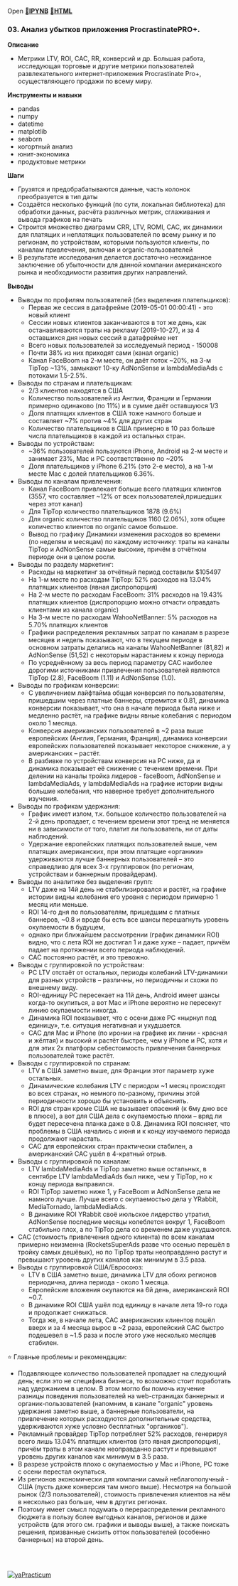 Open [:open_file_folder:**IPYNB**](03.Анализ_убытков_приложения_ProcrastinatePRO+.ipynb) [:open_file_folder:**HTML**](03.Анализ_убытков_приложения_ProcrastinatePRO+.html)

### 03. Анализ убытков приложения ProcrastinatePRO+.

__Описание__
- Метрики LTV, ROI, CAC, RR, конверсий и др. Большая работа, исследующая торговые и другие метрики пользователей развлекательного интернет-приложения Procrastinate Pro+, осуществляющего продажи по всему миру. 

__Инструменты и навыки__
- pandas
- numpy
- datetime
- matplotlib
- seaborn
- когортный анализ
- юнит-экономика
- продуктовые метрики

__Шаги__
- Грузятся и предобрабатываются данные, часть колонок преобразуется в тип даты
- Создаётся несколько функций (по сути, локальная библиотека) для обработки данных, расчёта различных метрик, сглаживания и вывода графиков на печать
- Строится множество диаграмм CRR, LTV, ROMI, CAC, их динамики для платящих и неплатящих пользователей по всему рынку и по регионам, по устройствам, которыми пользуются клиенты, по каналам привлечения, включая и organic-пользователей 
- В результате исследования делается достаточно неожиданное заключение об убыточности для данной компании американского рынка и необходимости развития других направлений.

__Выводы__
- Выводы по профилям пользователей (без выделения плательщиков):
  - Первая же сессия в датафрейме (2019-05-01 00:00:41) - это новый клиент
  - Сессии новых клиентов заканчиваются в тот же день, как останавливаются траты на рекламу (2019-10-27), и за 4 оставшихся дня новых сессий в датафрейме нет
  - Всего новых пользователей за исследуемый период - 150008
  - Почти 38% из них приходят сами (канал organic)
  - Канал FaceBoom на 2-м месте, он даёт поток ~20%, на 3-м TipTop ~13%, замыкают 10-ку AdNonSense и lambdaMediaAds с потоками 1.5-2.5%.
- Выводы по странам и плательщикам:
  - 2/3 клиентов находятся в США
  - Количество пользователей из Англии, Франции и Германии примерно одинаково (по 11%) и в сумме даёт оставшуюся 1/3
  - Доля платящих клиентов в США тоже намного больше и составляет ~7% против ~4% для других стран
  - Количество плательщиков в США примерно в 10 раз больше числа плательщиков в каждой из остальных стран.
- Выводы по устройствам:
  - ~36% пользователей пользуются iPhone, Android на 2-м месте и занимает 23%, Mac и PC соответственно по ~20%
  - Доля плательщиков у iPhone 6.21% (это 2-е место), а на 1-м месте Mac с долей плательщиков 6.36%.
- Выводы по каналам привлечения:
  - Канал FaceBoom привлекает больше всего платящих клиентов (3557, что составляет ~12% от всех пользователей,пришедших через этот канал)
  - Для TipTop количество плательщиков 1878 (9.6%)
  - Для organic количество плательщиков 1160 (2.06%), хотя общее количество клиентов по organic самое большое.
  - Вывод по графику Динамики изменения расходов во времени (по неделям и месяцам) по каждому источнику: траты на каналы TipTop и AdNonSense самые высокие, причём в отчётном периоде они в целом росли.
- Выводы по разделу маркетинг:
  - Расходы на маркетинг за отчётный период составили $105497
  - На 1-м месте по расходам TipTop: 52% расходов на 13.04% платящих клиентов (явная диспропорция)
  - На 2-м месте по расходам FaceBoom: 31% расходов на 19.43% платящих клиентов (диспропорцию можно отчасти оправдать клиентами из канала organic)
  - На 3-м месте по расходам WahooNetBanner: 5% расходов на 5.70% платящих клиентов
  - Графики распределения рекламных затрат по каналам в разрезе месяцев и недель показывают, что в текущем периоде в основном затраты делались на каналы WahooNetBanner (81,82) и AdNonSense (51,52) с некоторым нарастанием к концу периода
  - По усреднённому за весь период параметру CAC наиболее дорогими источниками привлечения пользователей являются TipTop (2.8), FaceBoom (1.11) и AdNonSense (1.0).
- Выводы по графикам конверсии:
  - С увеличением лайфтайма общая конверсия по пользователям, пришедшим через платные баннеры, стремится к 0.81,
динамика конверсии показывает, что она в начале периода была ниже и медленно растёт, на графике видны явные колебания с периодом около 1 месяца.
  - Конверсия американских пользователей в ~2 раза выше европейских (Англия, Германия, Франция), динамика конверсии европейских пользователей показывает некоторое снижение, а у американских – растёт.
  - В разбивке по устройствам конверсия на PC ниже, да и динамика показывает её снижение с течением времени. При делении на каналы тройка лидеров - faceBoom, AdNonSense и lambdaMediaAds, у lambdaMediaAds на графике истории видны большие колебания, что наверное требует дополнительного изучения.
- Выводы по графикам удержания:
  - График имеет излом, т.к. большое количество пользователей на 2-й день пропадает, с течением времени этот тренд не меняется ни в зависимости от того, платит ли пользователь, ни от даты наблюдений.
  - Удержание европейских платящих пользователей выше, чем платящих американских, при этом платящие «органики» удерживаются лучше баннерных пользователей – это справедливо для всех 3-х группировок (по регионам, устройствам и баннерным провайдерам).
- Выводы по аналитике без выделения групп:
  - LTV даже на 14й день не стабилизировался и растёт, на графике истории видны колебания его уровня с периодом примерно 1 месяц или меньше.
  - ROI 14-го дня по пользователям, пришедшим с платных баннеров, ~0.8 и вроде бы есть все шансы перешагнуть уровень окупаемости в будущем,
  - однако при ближайшем рассмотрении (график динамики ROI) видно, что с лета ROI не достигал 1 и даже хуже – падает, причём падает на протяжении всего периода наблюдений.
  - CAC постоянно растёт, и это тревожно.
- Выводы с группировкой по устройствам:
  - PC LTV отстаёт от остальных, периоды колебаний LTV-динамики для разных устройств – различны, но периодичны и схожи по внешнему виду.
  - ROI-единицу PC пересекает на 11й день, Android имеет шансы когда-то окупиться, а вот Mac и iPhone вероятно не пересекут линию окупаемости никогда.
  - Динамика ROI показывает, что с осени даже PC «нырнул под единицу», т.е. ситуация негативная и ухудшается.
  - CAC для Mac и iPhone (по иронии на графике их линии - красная и жёлтая) и высокий и растёт быстрее, чем у iPhone и PC, хотя и для этих 2х платформ себестоимость привлечения баннерных пользователей тоже растёт.
- Выводы с группировкой по странам:
  - LTV в США заметно выше, для Франции этот параметр хуже остальных.
  - Динамические колебания LTV с периодом ~1 месяц происходят во всех странах, но немного по-разному, причины этой периодичности хорошо бы установить и объяснить.
  - ROI для стран кроме США не вызывает опасений (к 6му дню все в плюсе), а вот для США дела с окупаемостью плохи – вряд ли будет пересечена планка даже в 0.8. Динамика ROI поясняет, что проблемы в США начались с июня и к концу изучаемого периода продолжают нарастать.
  - CAC для европейских стран практически стабилен, а американский CAC ушёл в 4-кратный отрыв.
- Выводы с группировкой по каналам:
  - LTV lambdaMediaAds и TipTop заметно выше остальных, в сентябре LTV lambdaMediaAds был ниже, чем у TipTop, но к концу периода выправился.
  - ROI TipTop заметно ниже 1, у FaceBoom и AdNonSense дела не намного лучше. Лучше всего с окупаемостью дела у YRabbit, MediaTornado, lambdaMediaAds.
  - В динамике ROI YRabbit своё июльское лидерство утратил, AdNonSense последние месяцы колеблется вокруг 1, FaceBoom стабильно плох, а по TipTop дела со временем даже ухудшаются.
- CAC (стоимость привлечения одного клиента) по всем каналам примерно неизменна (RocketsSuperAds разве что осенью перешёл в тройку самых дешёвых), но по TipTop траты неоправданно растут и превышают уровень других каналов как минимум в 3.5 раза.
- Выводы с группировкой США/Евросоюз:
  - LTV в США заметно выше, динамика LTV для обоих регионов периодична, длина периода - около 1 месяца.
  - Европейские вложения окупаются на 6й день, американский ROI ~0.7.
  - В динамике ROI США ушёл под единицу в начале лета 19-го года и продолжает снижаться.
  - Тогда же, в начале лета, CAC американских клиентов пошёл вверх и за 4 месяца вырос в ~2 раза, европейский CAC быстро подешевел в ~1.5 раза и после этого уже несколько месяцев стабилен.


:star: Главные проблемы и рекомендации:
  - Подавляющее количество пользователей пропадает на следующий день; если это не специфика бизнеса, то возможно стоит поработать над удержанием в целом. В этом могло бы помочь изучение разницы поведения пользователей на web-страницах баннерных и органик-пользователей (напомним, в канале "organic" уровень удержания заметно выше, а баннерные пользователи, на привлечение которых расходуются дополнительные средства, удерживаются хуже условно бесплатных "органиков").
  - Рекламный провайдер TipTop потребляет 52% расходов, генерируя всего лишь 13.04% платящих клиентов (это явная диспропорция), причём траты в этом канале неоправданно растут и превышают уровень других каналов как минимум в 3.5 раза.
  - В разрезе устройств плохо с окупаемостью у Mac и iPhone, PC тоже с осени перестал окупаться.
  - Из регионов экономически для компании самый неблагополучный - США (пусть даже конверсия там много выше). Несмотря на большой рынок (2/3 пользователей), стоимость привлечения клиентов на нём в несколько раз больше, чем в других регионах.
  - Поэтому имеет смысл подумать о перераспределении рекламного бюджета в пользу более выгодных каналов, регионов и даже устройств (для этого см. графики и выводы выше), а также поискать решения, призванные снизить отток пользователей (особенно баннерных) на второй день.

<br/><br/>

  [![yaPracticum](https://i121.fastpic.org/big/2023/0407/c2/a92d07a2fa6366eb0959f2bd3a5959c2.png)](https://practicum.yandex.ru/catalog/data-analysis/) 
